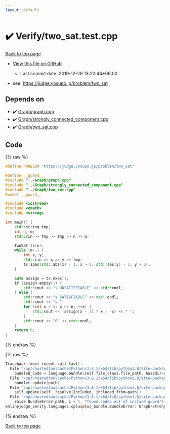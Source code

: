 ```yaml
---
layout: default
---
```


<!-- mathjax config similar to math.stackexchange -->
<script type="text/javascript" async
  src="https://cdnjs.cloudflare.com/ajax/libs/mathjax/2.7.5/MathJax.js?config=TeX-MML-AM_CHTML">
</script>
<script type="text/x-mathjax-config">
  MathJax.Hub.Config({
    TeX: { equationNumbers: { autoNumber: "AMS" }},
    tex2jax: {
      inlineMath: [ ['$','$'] ],
      processEscapes: true
    },
    "HTML-CSS": { matchFontHeight: false },
    displayAlign: "left",
    displayIndent: "2em"
  });
</script>

<script type="text/javascript" src="https://cdnjs.cloudflare.com/ajax/libs/jquery/3.4.1/jquery.min.js"></script>
<script src="https://cdn.jsdelivr.net/npm/jquery-balloon-js@1.1.2/jquery.balloon.min.js" integrity="sha256-ZEYs9VrgAeNuPvs15E39OsyOJaIkXEEt10fzxJ20+2I=" crossorigin="anonymous"></script>
<script type="text/javascript" src="../../assets/js/copy-button.js"></script>
<link rel="stylesheet" href="../../assets/css/copy-button.css" />


# :heavy_check_mark: Verify/two_sat.test.cpp

<a href="../../index.html">Back to top page</a>

* <a href="{{ site.github.repository_url }}/blob/master/Verify/two_sat.test.cpp">View this file on GitHub</a>
    - Last commit date: 2019-12-29 13:22:44+09:00


* see: <a href="https://judge.yosupo.jp/problem/two_sat">https://judge.yosupo.jp/problem/two_sat</a>


## Depends on

* :heavy_check_mark: <a href="../../library/Graph/graph.cpp.html">Graph/graph.cpp</a>
* :heavy_check_mark: <a href="../../library/Graph/strongly_connected_component.cpp.html">Graph/strongly_connected_component.cpp</a>
* :heavy_check_mark: <a href="../../library/Graph/two_sat.cpp.html">Graph/two_sat.cpp</a>


## Code

<a id="unbundled"></a>
{% raw %}
```cpp
#define PROBLEM "https://judge.yosupo.jp/problem/two_sat"

#define __guard__
#include "../Graph/graph.cpp"
#include "../Graph/strongly_connected_component.cpp"
#include "../Graph/two_sat.cpp"
#undef __guard__

#include <iostream>
#include <cmath>
#include <string>

int main() {
    std::string tmp;
    int n, m;
    std::cin >> tmp >> tmp >> n >> m;

    TwoSat ts(n);
    while (m--) {
        int x, y;
        std::cin >> x >> y >> tmp;
        ts.span(std::abs(x) - 1, x > 0, std::abs(y) - 1, y > 0);
    }

    auto assign = ts.exec();
    if (assign.empty()) {
        std::cout << "s UNSATISFIABLE" << std::endl;
    } else {
        std::cout << "s SATISFIABLE" << std::endl;
        std::cout << "v ";
        for (int x = 1; x <= n; ++x) {
            std::cout << (assign[x - 1] ? x : -x) << " ";
        }
        std::cout << "0" << std::endl;
    }
    return 0;
}

```
{% endraw %}

<a id="bundled"></a>
{% raw %}
```cpp
Traceback (most recent call last):
  File "/opt/hostedtoolcache/Python/3.8.1/x64/lib/python3.8/site-packages/onlinejudge_verify/docs.py", line 347, in write_contents
    bundled_code = language.bundle(self.file_class.file_path, basedir=self.cpp_source_path)
  File "/opt/hostedtoolcache/Python/3.8.1/x64/lib/python3.8/site-packages/onlinejudge_verify/languages/cplusplus.py", line 63, in bundle
    bundler.update(path)
  File "/opt/hostedtoolcache/Python/3.8.1/x64/lib/python3.8/site-packages/onlinejudge_verify/languages/cplusplus_bundle.py", line 182, in update
    self.update(self._resolve(included, included_from=path))
  File "/opt/hostedtoolcache/Python/3.8.1/x64/lib/python3.8/site-packages/onlinejudge_verify/languages/cplusplus_bundle.py", line 151, in update
    raise BundleError(path, i + 1, "found codes out of include guard")
onlinejudge_verify.languages.cplusplus_bundle.BundleError: Graph/strongly_connected_component.cpp: line 6: found codes out of include guard

```
{% endraw %}

<a href="../../index.html">Back to top page</a>

